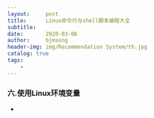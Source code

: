 ```yaml
---
layout:     post
title:      Linux命令行与shell脚本编程大全
subtitle:   
date:       2020-03-06
author:     bjmsong
header-img: img/Recommendation System/th.jpg
catalog: true
tags:
    - 
---
```








### 六.使用Linux环境变量

- 

